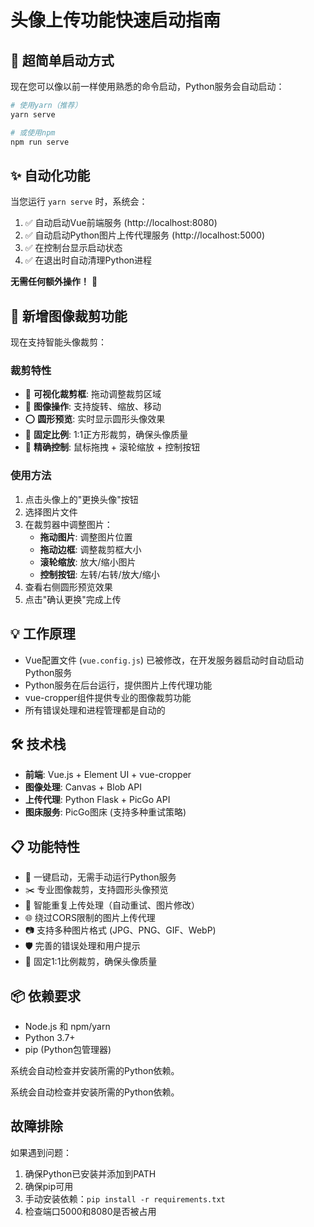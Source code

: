 # 头像上传功能快速启动指南

## 🚀 超简单启动方式

现在您可以像以前一样使用熟悉的命令启动，Python服务会自动启动：

```bash
# 使用yarn（推荐）
yarn serve

# 或使用npm
npm run serve
```

## ✨ 自动化功能

当您运行 `yarn serve` 时，系统会：
1. ✅ 自动启动Vue前端服务 (http://localhost:8080)
2. ✅ 自动启动Python图片上传代理服务 (http://localhost:5000)
3. ✅ 在控制台显示启动状态
4. ✅ 在退出时自动清理Python进程

**无需任何额外操作！** 🎉

## 🎨 新增图像裁剪功能

现在支持智能头像裁剪：

### 裁剪特性
- 🔲 **可视化裁剪框**: 拖动调整裁剪区域
- 🔄 **图像操作**: 支持旋转、缩放、移动
- ⭕ **圆形预览**: 实时显示圆形头像效果
- 📐 **固定比例**: 1:1正方形裁剪，确保头像质量
- 🎯 **精确控制**: 鼠标拖拽 + 滚轮缩放 + 控制按钮

### 使用方法
1. 点击头像上的"更换头像"按钮
2. 选择图片文件
3. 在裁剪器中调整图片：
   - **拖动图片**: 调整图片位置
   - **拖动边框**: 调整裁剪框大小
   - **滚轮缩放**: 放大/缩小图片
   - **控制按钮**: 左转/右转/放大/缩小
4. 查看右侧圆形预览效果
5. 点击"确认更换"完成上传

## 💡 工作原理

- Vue配置文件 (`vue.config.js`) 已被修改，在开发服务器启动时自动启动Python服务
- Python服务在后台运行，提供图片上传代理功能
- vue-cropper组件提供专业的图像裁剪功能
- 所有错误处理和进程管理都是自动的

## 🛠️ 技术栈

- **前端**: Vue.js + Element UI + vue-cropper
- **图像处理**: Canvas + Blob API
- **上传代理**: Python Flask + PicGo API
- **图床服务**: PicGo图床 (支持多种重试策略)

## 📋 功能特性

- 🚀 一键启动，无需手动运行Python服务
- ✂️ 专业图像裁剪，支持圆形头像预览
- 🔄 智能重复上传处理（自动重试、图片修改）
- 🌐 绕过CORS限制的图片上传代理
- 📷 支持多种图片格式 (JPG、PNG、GIF、WebP)
- 🛡️ 完善的错误处理和用户提示
- 📐 固定1:1比例裁剪，确保头像质量

## 📦 依赖要求

- Node.js 和 npm/yarn
- Python 3.7+
- pip (Python包管理器)

系统会自动检查并安装所需的Python依赖。

系统会自动检查并安装所需的Python依赖。

## 故障排除

如果遇到问题：

1. 确保Python已安装并添加到PATH
2. 确保pip可用
3. 手动安装依赖：`pip install -r requirements.txt`
4. 检查端口5000和8080是否被占用
